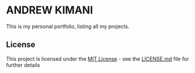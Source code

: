 # ANDREW KIMANI

This is my personal portfolio, listing all my projects.

## License
This project is licensed under the [MIT License](https://opensource.org/licenses/MIT) - see the [LICENSE.md](LICENSE) file for further details
